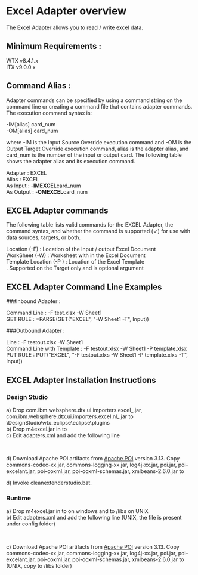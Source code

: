 # Excel Adapter overview

The Excel Adapter allows you to read / write excel data. 


## Minimum Requirements : 

WTX v8.4.1.x <br>
ITX v9.0.0.x

## Command Alias : 

Adapter commands can be specified by using a command string on the command line or creating a command file that contains adapter commands. The execution command syntax is:

-IM[alias] card_num <br>
-OM[alias] card_num


where -IM is the Input Source Override execution command and -OM is the Output Target Override execution command, alias is the adapter alias, and card_num is the number of the input or output card. The following table shows the adapter alias and its execution command.


Adapter 	:  EXCEL <br>
Alias 	        :  EXCEL <br>
As Input        :  -**IMEXCEL**card_num <br>
As Output       :  -**OMEXCEL**card_num <br>    	  


## EXCEL Adapter commands

The following table lists valid commands for the EXCEL Adapter, the command syntax, and whether the command is supported (✓) for use with data sources, targets, or both.

Location (-F)     : Location of the Input / output Excel Document<br>
WorkSheet (-W)	  : Worksheet with in the Excel Document<br>
Template Location (-P )  : Location of the Excel Template<br>. Supported on the Target only and is optional argument

## EXCEL Adapter Command Line Examples
###Inbound Adapter : 

Command Line : -F test.xlsx -W Sheet1 <br>
GET RULE : =PARSE(GET("EXCEL", "-W Sheet1 -T", Input)) <br>

###Outbound Adapter : 

Line : -F testout.xlsx -W Sheet1 <br>
Command Line with Template : -F testout.xlsx -W Sheet1 -P template.xlsx <br>
PUT RULE : PUT("EXCEL", "-F testout.xlxs -W Sheet1 -P template.xlxs -T", Input)) <br>


## EXCEL Adapter Installation Instructions 
### Design Studio

a) Drop com.ibm.websphere.dtx.ui.importers.excel_<VRM>.jar, com.ibm.websphere.dtx.ui.importers.excel.nl_<VRM>.jar
to <WTX INSTALL>\DesignStudio\wtx_eclipse\eclipse\plugins <br>
b) Drop m4excel.jar in to <WTX INSTALL> <br>
c) Edit adapters.xml and add the following line <br>

<M4Adapter name="Microsoft Excel" alias="EXCEL" id="164" type="app" class="com/ibm/websphere/dtx/m4excel"/> <br>

d) Download Apache POI artifacts from [Apache POI](https://poi.apache.org/download.html) version 3.13. Copy commons-codec-xx.jar, commons-logging-xx.jar, log4j-xx.jar, poi.jar, poi-excelant.jar, poi-ooxml.jar, poi-ooxml-schemas.jar, xmlbeans-2.6.0.jar to <WTX INSTALL DIR> <br>

d) Invoke cleanextenderstudio.bat.
 
### Runtime

a) Drop m4excel.jar in to <WTX INSTALL> on windows and to <WTX INSTALL>/libs on UNIX <br>
b) Edit adapters.xml and add the following line (UNIX, the file is present under config folder) <br>

<M4Adapter name="Microsoft Excel" alias="EXCEL" id="164" type="app" class="com/ibm/websphere/dtx/m4excel"/> <br>

c) Download Apache POI artifacts from [Apache POI](https://poi.apache.org/download.html) version 3.13. Copy commons-codec-xx.jar, commons-logging-xx.jar, log4j-xx.jar, poi.jar, poi-excelant.jar, poi-ooxml.jar, poi-ooxml-schemas.jar, xmlbeans-2.6.0.jar to <WTX INSTALL DIR> (UNIX, copy to <WTX INSTALL>/libs folder)  <br>


